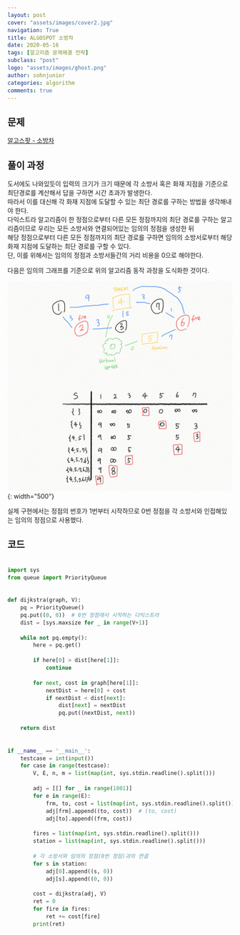 ```yaml
---
layout: post
cover: "assets/images/cover2.jpg"
navigation: True
title: ALGOSPOT 소방차
date: 2020-05-16
tags: [알고리즘 문제해결 전략]
subclass: "post"
logo: "assets/images/ghost.png"
author: sohnjunior
categories: algorithm
comments: true
---
```


## 문제

[알고스팟 - 소방차](https://algospot.com/judge/problem/read/FIRETRUCKS)

## 풀이 과정

도서에도 나와있듯이 입력의 크기가 크기 때문에 각 소방서 혹은 화재 지점을 기준으로 최단경로를 계산해서 답을 구하면 시간 초과가 발생한다. <br>
따라서 이를 대신해 각 화재 지점에 도달할 수 있는 최단 경로를 구하는 방법을 생각해내야 한다. <br>
다익스트라 알고리즘이 한 정점으로부터 다른 모든 정잠까지의 최단 경로를 구하는 알고리즘이므로 우리는 모든 소방서와 연결되어있는 임의의 정점을 생성한 뒤 <br>
해당 정점으로부터 다른 모든 정점까지의 최단 경로를 구하면 임의의 소방서로부터 해당 화재 지점에 도달하는 최단 경로를 구할 수 있다. <br>
단, 이를 위해서는 임의의 정점과 소방서들간의 거리 비용을 0으로 해야한다. <br>

다음은 임의의 그래프를 기준으로 위의 알고리즘 동작 과정을 도식화한 것이다.

![이미지](/assets/images/apss/firetrucks.png){: width="500"}

실제 구현에서는 정점의 번호가 1번부터 시작하므로 0번 정점을 각 소방서와 인접해있는 임의의 정점으로 사용했다. <br>

## 코드

```python

import sys
from queue import PriorityQueue


def dijkstra(graph, V):
    pq = PriorityQueue()
    pq.put((0, 0))  # 0번 정점에서 시작하는 다익스트라
    dist = [sys.maxsize for _ in range(V+1)]

    while not pq.empty():
        here = pq.get()

        if here[0] > dist[here[1]]:
            continue

        for next, cost in graph[here[1]]:
            nextDist = here[0] + cost
            if nextDist < dist[next]:
                dist[next] = nextDist
                pq.put((nextDist, next))

    return dist


if __name__ == '__main__':
    testcase = int(input())
    for case in range(testcase):
        V, E, n, m = list(map(int, sys.stdin.readline().split()))

        adj = [[] for _ in range(1001)]
        for e in range(E):
            frm, to, cost = list(map(int, sys.stdin.readline().split()))
            adj[frm].append((to, cost))  # (to, cost)
            adj[to].append((frm, cost))

        fires = list(map(int, sys.stdin.readline().split()))
        station = list(map(int, sys.stdin.readline().split()))

        # 각 소방서와 임의의 정점(0번 정점)과의 연결
        for s in station:
            adj[0].append((s, 0))
            adj[s].append((0, 0))

        cost = dijkstra(adj, V)
        ret = 0
        for fire in fires:
            ret += cost[fire]
        print(ret)

```
